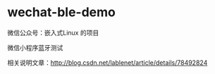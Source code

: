 # wechat-ble-demo

微信公众号：嵌入式Linux 的项目

微信小程序蓝牙测试

相关说明文章：http://blog.csdn.net/lablenet/article/details/78492824
